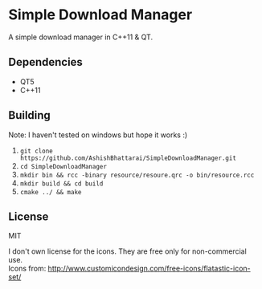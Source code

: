 # Simple Download Manager

A simple download manager in C++11 & QT.

## Dependencies
* QT5
* C++11

## Building
Note: I haven't tested on windows but hope it works :)
1. `git clone https://github.com/AshishBhattarai/SimpleDownloadManager.git` </br>
2. `cd SimpleDownloadManager` </br>
3. `mkdir bin && rcc -binary resource/resoure.qrc -o bin/resource.rcc` </br>
4. `mkdir build && cd build` </br>
5. `cmake ../ && make` </br>

## License

MIT

I don't own license for the icons. They are free only for non-commercial use. </br>
Icons from: http://www.customicondesign.com/free-icons/flatastic-icon-set/